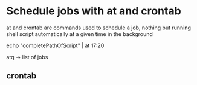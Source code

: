 # Schedule jobs with at and crontab

at and crontab are commands used to schedule a job, nothing but running shell script automatically at a 
given time in the background

echo "completePathOfScript" | at 17:20

atq -> list of jobs


## crontab

<minute> <hour> <dayofmonth> <monthofyear> <dayoftheweek> <command>
